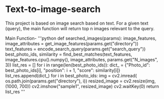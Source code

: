 # Text-to-image-search
This project is based on image search based on text. For a given text (query), the main function will return top n images relevant to the query.

Main Function-
'''python
def searched_images(params):
    image_features, image_attributes = get_image_features(params.get("directory"))
    text_features = encode_search_query(params.get("search_query"))
    best_photo_ids, similarity = find_best_matches(text_features, image_features.cpu().numpy(), image_attributes,
                                                   params.get("N_images", 3))
    list_res = []
    for i in range(len(best_photo_ids)):
        dict_ = {"Photo_id": best_photo_ids[i], "position": i + 1, "score": similarity[i]}
        list_res.append(dict_)
    for i in best_photo_ids:
        img = cv2.imread(
            os.path.join(params.get("directory"), i))
        resized_image = cv2.resize(img, (1000, 700))
        cv2.imshow("sample1", resized_image)
        cv2.waitKey(0)
    return list_res
'''
